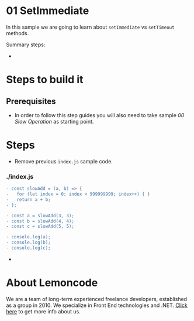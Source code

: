 # 01 SetImmediate

In this sample we are going to learn about `setImmediate` vs `setTimeout` methods.

Summary steps:

-

# Steps to build it

## Prerequisites

- In order to follow this step guides you will also need to take sample _00 Slow Operation_ as starting point.

# Steps

- Remove previous `index.js` sample code.

### ./index.js

```diff
- const slowAdd = (a, b) => {
-   for (let index = 0; index < 999999999; index++) { }
-   return a + b;
- };

- const a = slowAdd(3, 3);
- const b = slowAdd(4, 4);
- const c = slowAdd(5, 5);

- console.log(a);
- console.log(b);
- console.log(c);

```

-

# About Lemoncode

We are a team of long-term experienced freelance developers, established as a group in 2010.
We specialize in Front End technologies and .NET. [Click here](http://lemoncode.net/services/en/#en-home) to get more info about us.
